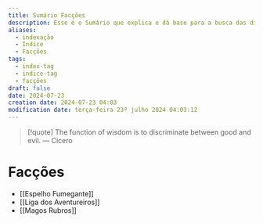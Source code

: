 ```yaml
---
title: Sumário Facções
description: Esse é o Sumário que explica e dá base para a busca das diferentes Facções do mundo
aliases:
  - indexação
  - Índice
  - Facções
tags:
  - index-tag
  - indice-tag
  - facções
draft: false
date: 2024-07-23
creation date: 2024-07-23 04:03
modification date: terça-feira 23º julho 2024 04:03:12
---
```


> [!quote] The function of wisdom is to discriminate between good and evil.
> — Cicero



# Facções
- [[Espelho Fumegante]]
- [[Liga dos Aventureiros]]
- [[Magos Rubros]]
